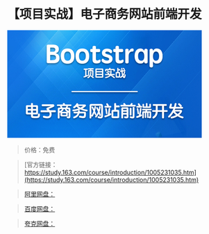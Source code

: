 # 【项目实战】电子商务网站前端开发

![img](../../../assets/study163/free/f35534f8-0915-4d5e-b9ca-f3111ad3d9ec.jpg)

> 价格：免费

> [官方链接：https://study.163.com/course/introduction/1005231035.htm](https://study.163.com/course/introduction/1005231035.htm)

> [阿里网盘：]()

> [百度网盘：]()

> [夸克网盘：]()
